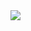 <img src="https://github-readme-stats.vercel.app/api/top-langs?username=monicahomescu&theme=github_dark"/>

